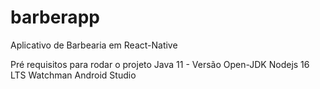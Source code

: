 # barberapp
Aplicativo de Barbearia em React-Native

Pré requisitos para rodar o projeto
Java 11 - Versão Open-JDK
Nodejs 16 LTS
Watchman
Android Studio

